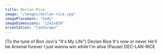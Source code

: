 ```yaml
---
title: Declan Rice
image: "/images/declan-rice.jpg"
imagePlacement: "body"
imageDimensions: "1242x828"
orientation: "landscape"
---
```


<span class="text-neutral-400">(To the tune of Bon Jovi's "It's My Life")</span>
Declan Rice
It's now or never
He'll be Arsenal forever
I just wanna win while I'm alive
<span class="text-neutral-400">(Pause)</span>
DEC-LAN-RICE
